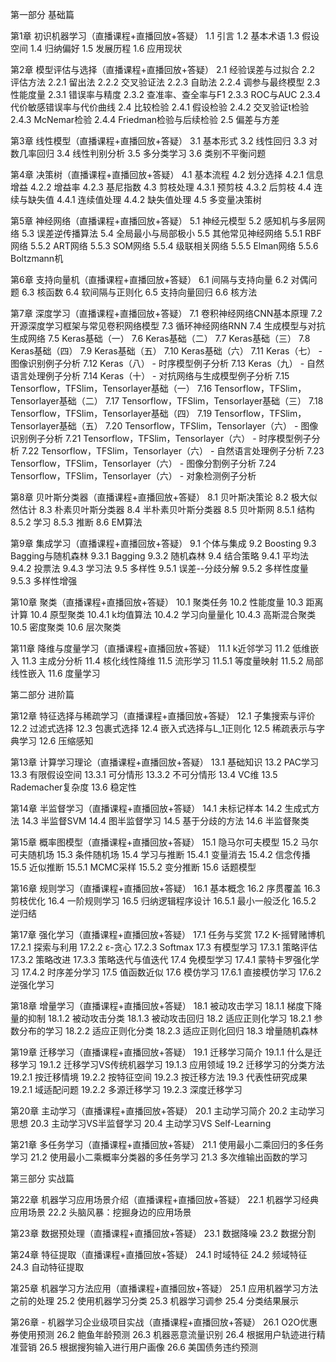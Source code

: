 第一部分 基础篇

第1章 初识机器学习（直播课程+直播回放+答疑）
1.1 引言
1.2 基本术语
1.3 假设空间
1.4 归纳偏好
1.5 发展历程
1.6 应用现状

第2章 模型评估与选择（直播课程+直播回放+答疑）
2.1 经验误差与过拟合
2.2 评估方法
2.2.1 留出法
2.2.2 交叉验证法
2.2.3 自助法
2.2.4 调参与最终模型
2.3 性能度量
2.3.1 错误率与精度
2.3.2 查准率、查全率与F1
2.3.3 ROC与AUC
2.3.4 代价敏感错误率与代价曲线
2.4 比较检验
2.4.1 假设检验
2.4.2 交叉验证t检验
2.4.3 McNemar检验
2.4.4 Friedman检验与后续检验
2.5 偏差与方差

第3章 线性模型（直播课程+直播回放+答疑）
3.1 基本形式
3.2 线性回归
3.3 对数几率回归
3.4 线性判别分析
3.5 多分类学习
3.6 类别不平衡问题

第4章 决策树（直播课程+直播回放+答疑）
4.1 基本流程
4.2 划分选择
4.2.1 信息增益
4.2.2 增益率
4.2.3 基尼指数
4.3 剪枝处理
4.3.1 预剪枝
4.3.2 后剪枝
4.4 连续与缺失值
4.4.1 连续值处理
4.4.2 缺失值处理
4.5 多变量决策树

第5章 神经网络（直播课程+直播回放+答疑）
5.1 神经元模型
5.2 感知机与多层网络
5.3 误差逆传播算法
5.4 全局最小与局部极小
5.5 其他常见神经网络
5.5.1 RBF网络
5.5.2 ART网络
5.5.3 SOM网络
5.5.4 级联相关网络
5.5.5 Elman网络
5.5.6 Boltzmann机

第6章 支持向量机（直播课程+直播回放+答疑）
6.1 间隔与支持向量
6.2 对偶问题
6.3 核函数
6.4 软间隔与正则化
6.5 支持向量回归
6.6 核方法

第7章 深度学习（直播课程+直播回放+答疑）
7.1 卷积神经网络CNN基本原理
7.2 开源深度学习框架与常见卷积网络模型
7.3 循环神经网络RNN
7.4 生成模型与对抗生成网络
7.5 Keras基础（一）
7.6 Keras基础（二）
7.7 Keras基础（三）
7.8 Keras基础（四）
7.9 Keras基础（五）
7.10 Keras基础（六）
7.11 Keras（七） - 图像识别例子分析
7.12 Keras（八） - 时序模型例子分析
7.13 Keras（九） - 自然语言处理例子分析
7.14 Keras（十） - 对抗网络与生成模型例子分析
7.15 Tensorflow，TFSlim，Tensorlayer基础（一）
7.16 Tensorflow，TFSlim，Tensorlayer基础（二）
7.17 Tensorflow，TFSlim，Tensorlayer基础（三）
7.18 Tensorflow，TFSlim，Tensorlayer基础（四）
7.19 Tensorflow，TFSlim，Tensorlayer基础（五）
7.20 Tensorflow，TFSlim，Tensorlayer（六） - 图像识别例子分析
7.21 Tensorflow，TFSlim，Tensorlayer（六） - 时序模型例子分析
7.22 Tensorflow，TFSlim，Tensorlayer（六） - 自然语言处理例子分析
7.23 Tensorflow，TFSlim，Tensorlayer（六） - 图像分割例子分析
7.24 Tensorflow，TFSlim，Tensorlayer（六） - 对象检测例子分析

第8章 贝叶斯分类器（直播课程+直播回放+答疑）
8.1 贝叶斯决策论
8.2 极大似然估计
8.3 朴素贝叶斯分类器
8.4 半朴素贝叶斯分类器
8.5 贝叶斯网
8.5.1 结构
8.5.2 学习
8.5.3 推断
8.6 EM算法

第9章 集成学习（直播课程+直播回放+答疑）
9.1 个体与集成
9.2 Boosting
9.3 Bagging与随机森林
9.3.1 Bagging
9.3.2 随机森林
9.4 结合策略
9.4.1 平均法
9.4.2 投票法
9.4.3 学习法
9.5 多样性
9.5.1 误差--分歧分解
9.5.2 多样性度量
9.5.3 多样性增强

第10章 聚类（直播课程+直播回放+答疑）
10.1 聚类任务
10.2 性能度量
10.3 距离计算
10.4 原型聚类
10.4.1 k均值算法
10.4.2 学习向量量化
10.4.3 高斯混合聚类
10.5 密度聚类
10.6 层次聚类

第11章 降维与度量学习（直播课程+直播回放+答疑）
11.1 k近邻学习
11.2 低维嵌入
11.3 主成分分析
11.4 核化线性降维
11.5 流形学习
11.5.1 等度量映射
11.5.2 局部线性嵌入
11.6 度量学习

第二部分 进阶篇

第12章 特征选择与稀疏学习（直播课程+直播回放+答疑）
12.1 子集搜索与评价
12.2 过滤式选择
12.3 包裹式选择
12.4 嵌入式选择与L_1正则化
12.5 稀疏表示与字典学习
12.6 压缩感知

第13章 计算学习理论（直播课程+直播回放+答疑）
13.1 基础知识
13.2 PAC学习
13.3 有限假设空间
13.3.1 可分情形
13.3.2 不可分情形
13.4 VC维
13.5 Rademacher复杂度
13.6 稳定性

第14章 半监督学习（直播课程+直播回放+答疑）
14.1 未标记样本
14.2 生成式方法
14.3 半监督SVM
14.4 图半监督学习
14.5 基于分歧的方法
14.6 半监督聚类

第15章 概率图模型（直播课程+直播回放+答疑）
15.1 隐马尔可夫模型
15.2 马尔可夫随机场
15.3 条件随机场
15.4 学习与推断
15.4.1 变量消去
15.4.2 信念传播
15.5 近似推断
15.5.1 MCMC采样
15.5.2 变分推断
15.6 话题模型

第16章 规则学习（直播课程+直播回放+答疑）
16.1 基本概念
16.2 序贯覆盖
16.3 剪枝优化
16.4 一阶规则学习
16.5 归纳逻辑程序设计
16.5.1 最小一般泛化
16.5.2 逆归结

第17章 强化学习（直播课程+直播回放+答疑）
17.1 任务与奖赏
17.2 K-摇臂赌博机
17.2.1 探索与利用
17.2.2 ε-贪心
17.2.3 Softmax
17.3 有模型学习
17.3.1 策略评估
17.3.2 策略改进
17.3.3 策略迭代与值迭代
17.4 免模型学习
17.4.1 蒙特卡罗强化学习
17.4.2 时序差分学习
17.5 值函数近似
17.6 模仿学习
17.6.1 直接模仿学习
17.6.2 逆强化学习

第18章 增量学习（直播课程+直播回放+答疑）
18.1 被动攻击学习
18.1.1 梯度下降量的抑制
18.1.2 被动攻击分类
18.1.3 被动攻击回归
18.2 适应正则化学习
18.2.1 参数分布的学习
18.2.2 适应正则化分类
18.2.3 适应正则化回归
18.3 增量随机森林

第19章 迁移学习（直播课程+直播回放+答疑）
19.1 迁移学习简介
19.1.1 什么是迁移学习
19.1.2 迁移学习VS传统机器学习
19.1.3 应用领域
19.2 迁移学习的分类方法
19.2.1 按迁移情境
19.2.2 按特征空间
19.2.3 按迁移方法
19.3 代表性研究成果
19.2.1 域适配问题
19.2.2 多源迁移学习
19.2.3 深度迁移学习

第20章 主动学习（直播课程+直播回放+答疑）
20.1 主动学习简介
20.2 主动学习思想
20.3 主动学习VS半监督学习
20.4 主动学习VS Self-Learning

第21章 多任务学习（直播课程+直播回放+答疑）
21.1 使用最小二乘回归的多任务学习
21.2 使用最小二乘概率分类器的多任务学习
21.3 多次维输出函数的学习

第三部分 实战篇

第22章 机器学习应用场景介绍（直播课程+直播回放+答疑）
22.1 机器学习经典应用场景
22.2 头脑风暴：挖掘身边的应用场景

第23章 数据预处理（直播课程+直播回放+答疑）
23.1 数据降噪
23.2 数据分割

第24章 特征提取（直播课程+直播回放+答疑）
24.1 时域特征
24.2 频域特征
24.3 自动特征提取

第25章 机器学习方法应用（直播课程+直播回放+答疑）
25.1 应用机器学习方法之前的处理
25.2 使用机器学习分类
25.3 机器学习调参
25.4 分类结果展示

第26章 - 机器学习企业级项目实战（直播课程+直播回放+答疑）
26.1 O2O优惠券使用预测
26.2 鲍鱼年龄预测
26.3 机器恶意流量识别
26.4 根据用户轨迹进行精准营销
26.5 根据搜狗输入进行用户画像
26.6 美国债务违约预测